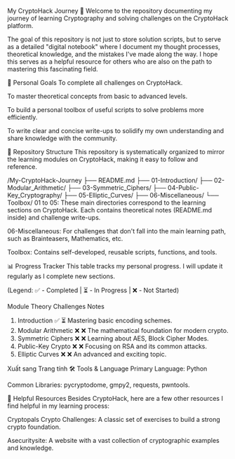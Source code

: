 My CryptoHack Journey 🚀
Welcome to the repository documenting my journey of learning Cryptography and solving challenges on the CryptoHack platform.

The goal of this repository is not just to store solution scripts, but to serve as a detailed "digital notebook" where I document my thought processes, theoretical knowledge, and the mistakes I've made along the way. I hope this serves as a helpful resource for others who are also on the path to mastering this fascinating field.

🎯 Personal Goals
To complete all challenges on CryptoHack.

To master theoretical concepts from basic to advanced levels.

To build a personal toolbox of useful scripts to solve problems more efficiently.

To write clear and concise write-ups to solidify my own understanding and share knowledge with the community.

📂 Repository Structure
This repository is systematically organized to mirror the learning modules on CryptoHack, making it easy to follow and reference.

/My-CryptoHack-Journey
├── README.md
├── 01-Introduction/
├── 02-Modular_Arithmetic/
├── 03-Symmetric_Ciphers/
├── 04-Public-Key_Cryptography/
├── 05-Elliptic_Curves/
├── 06-Miscellaneous/
└── Toolbox/
01 to 05: These main directories correspond to the learning sections on CryptoHack. Each contains theoretical notes (README.md inside) and challenge write-ups.

06-Miscellaneous: For challenges that don't fall into the main learning path, such as Brainteasers, Mathematics, etc.

Toolbox: Contains self-developed, reusable scripts, functions, and tools.

📊 Progress Tracker
This table tracks my personal progress. I will update it regularly as I complete new sections.

(Legend: ✅ - Completed | ⏳ - In Progress | ❌ - Not Started)

Module	Theory	Challenges	Notes
01. Introduction	✅	⏳	Mastering basic encoding schemes.
02. Modular Arithmetic	❌	❌	The mathematical foundation for modern crypto.
03. Symmetric Ciphers	❌	❌	Learning about AES, Block Cipher Modes.
04. Public-Key Crypto	❌	❌	Focusing on RSA and its common attacks.
05. Elliptic Curves	❌	❌	An advanced and exciting topic.

Xuất sang Trang tính
🛠️ Tools & Language
Primary Language: Python

Common Libraries: pycryptodome, gmpy2, requests, pwntools.

🔗 Helpful Resources
Besides CryptoHack, here are a few other resources I find helpful in my learning process:

Cryptopals Crypto Challenges: A classic set of exercises to build a strong crypto foundation.

Asecuritysite: A website with a vast collection of cryptographic examples and knowledge.
